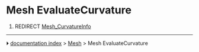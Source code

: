 # Mesh EvaluateCurvature
1.  REDIRECT [Mesh_CurvatureInfo](Mesh_CurvatureInfo.md)



---
⏵ [documentation index](../README.md) > [Mesh](Mesh_Workbench.md) > Mesh EvaluateCurvature
